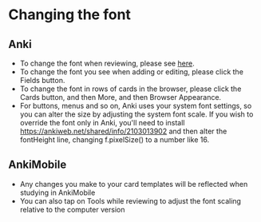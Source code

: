 # Changing the font

<h2>Anki</h2>

- To change the font when reviewing, please see [here](https://docs.ankiweb.net/templates/styling.html).
- To change the font you see when adding or editing, please click the Fields button.
- To change the font in rows of cards in the browser, please click the Cards button, and then More, and then Browser Appearance.
- For buttons, menus and so on, Anki uses your system font settings, so you can alter the size by adjusting the system font scale. If you wish to override the font only in Anki, you'll need to install <https://ankiweb.net/shared/info/2103013902> and then alter the fontHeight line, changing f.pixelSize() to a number like 16.

<h2>AnkiMobile</h2>

- Any changes you make to your card templates will be reflected when studying in AnkiMobile
- You can also tap on Tools while reviewing to adjust the font scaling relative to the computer version
